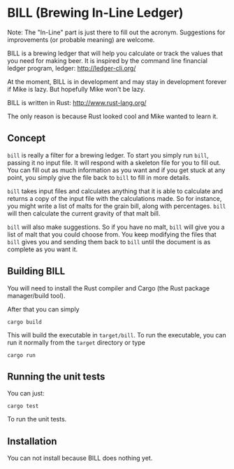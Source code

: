 # BILL (Brewing In-Line Ledger)

Note: The "In-Line" part is just there to fill out the acronym.
Suggestions for improvements (or probable meaning) are welcome.

BILL is a brewing ledger that will help you calculate or track
the values that you need for making beer.  It is inspired by
the command line financial ledger program, ledger:
http://ledger-cli.org/

At the moment, BILL is in development and may stay in development
forever if Mike is lazy.  But hopefully Mike won't be lazy.

BILL is written in Rust: http://www.rust-lang.org/

The only reason is because Rust looked cool and Mike wanted to
learn it.

## Concept

`bill` is really a filter for a brewing ledger.  To start you
simply run `bill`, passing it no input file.  It will respond
with a skeleton file for you to fill out.  You can fill out
as much information as you want and if you get stuck at any
point, you simply give the file back to `bill` to fill in more
details.

`bill` takes input files and calculates anything that it is able
to calculate and returns a copy of the input file with the
calculations made.  So for instance, you might write a list
of malts for the grain bill, along with percentages.  `bill`
will then calculate the current gravity of that malt bill.

`bill` will also make suggestions.  So if you have no malt,
`bill` will give you a list of malt that you could choose
from.  You keep modifying the files that `bill` gives you and
sending them back to `bill` until the document is as
complete as you want it.

## Building BILL

You will need to install the Rust compiler and Cargo (the Rust
package manager/build tool).

After that you can simply

```
cargo build
```

This will build the executable in `target/bill`.  To run the
executable, you can run it normally from the `target` directory
or type

```
cargo run
```

## Running the unit tests

You can just:

```
cargo test
```

To run the unit tests.

## Installation

You can not install because BILL does nothing yet.


